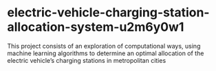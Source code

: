 # electric-vehicle-charging-station-allocation-system-u2m6y0w1
This project consists of an exploration of  computational ways, using machine learning algorithms to determine an optimal allocation of  the electric vehicle’s charging stations in metropolitan cities

